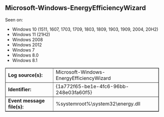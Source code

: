 ## Microsoft-Windows-EnergyEfficiencyWizard

Seen on:
* Windows 10 (1511, 1607, 1703, 1709, 1803, 1809, 1903, 1909, 2004, 20H2)
* Windows 11 (21H2)
* Windows 2008
* Windows 2012
* Windows 7
* Windows 8.0
* Windows 8.1

<table border="1" class="docutils">
  <tbody>
    <tr>
      <td><b>Log source(s):</b></td>
      <td>Microsoft-Windows-EnergyEfficiencyWizard</td>
    </tr>
    <tr>
      <td><b>Identifier:</b></td>
      <td>{1a772f65-be1e-4fc6-96bb-248e03fa60f5}</td>
    </tr>
    <tr>
      <td><b>Event message file(s):</b></td>
      <td>%systemroot%\system32\energy.dll</td>
    </tr>
  </tbody>
</table>

&nbsp;

